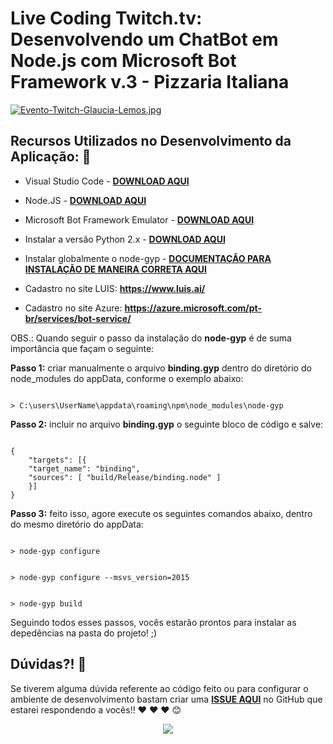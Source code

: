 # Live Coding Twitch.tv: Desenvolvendo um ChatBot em Node.js com Microsoft Bot Framework v.3 - Pizzaria Italiana

[![Evento-Twitch-Glaucia-Lemos.jpg](https://i.postimg.cc/hvyt5yXy/Evento-Twitch-Glaucia-Lemos.jpg)](https://postimg.cc/K3TbK5rB)

## Recursos Utilizados no Desenvolvimento da Aplicação: :rocket:

* Visual Studio Code - **[DOWNLOAD AQUI](https://code.visualstudio.com/)**
* Node.JS - **[DOWNLOAD AQUI](https://nodejs.org/en/)**
* Microsoft Bot Framework Emulator - **[DOWNLOAD AQUI](https://github.com/Microsoft/BotFramework-Emulator/releases
)**
* Instalar a versão Python 2.x - **[DOWNLOAD AQUI](https://www.python.org/downloads/)**
* Instalar globalmente o node-gyp - **[DOCUMENTAÇÃO PARA INSTALAÇÃO DE MANEIRA CORRETA AQUI](https://github.com/nodejs/node-gyp)**

* Cadastro no site LUIS: **https://www.luis.ai/**

* Cadastro no site Azure: **https://azure.microsoft.com/pt-br/services/bot-service/**

OBS.: Quando seguir o passo da instalação do **node-gyp** é de suma importância que façam o seguinte:

**Passo 1:** criar manualmente o arquivo **binding.gyp** dentro do diretório do node_modules do appData, conforme o exemplo abaixo:

```

> C:\users\UserName\appdata\roaming\npm\node_modules\node-gyp

```

**Passo 2:** incluir no arquivo **binding.gyp** o seguinte bloco de código e salve:

```

{
    "targets": [{
    "target_name": "binding",
    "sources": [ "build/Release/binding.node" ]
    }]
}

```

**Passo 3:** feito isso, agore execute os seguintes comandos abaixo, dentro do mesmo diretório do appData:

```

> node-gyp configure

```

```

> node-gyp configure --msvs_version=2015

```

```

> node-gyp build

```

Seguindo todos esses passos, vocês estarão prontos para instalar as depedências na pasta do projeto! ;)


## Dúvidas?! :triangular_flag_on_post:

Se tiverem alguma dúvida referente ao código feito ou para configurar o ambiente de desenvolvimento bastam criar uma **[ISSUE AQUI](https://github.com/glaucia86/live-coding-chatbot-nodejs/issues)** no GitHub que estarei respondendo a vocês!! :heart: :heart: :heart: :blush:

<p align="center">
    <img src="https://i.imgur.com/dLSzYDT.gif"/>  
</p>
